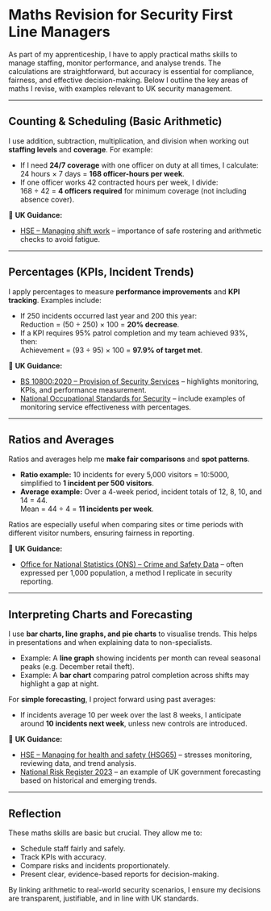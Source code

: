 # Maths Revision for Security First Line Managers

As part of my apprenticeship, I have to apply practical maths skills to manage staffing, monitor performance, and analyse trends. The calculations are straightforward, but accuracy is essential for compliance, fairness, and effective decision-making. Below I outline the key areas of maths I revise, with examples relevant to UK security management.

---

## Counting & Scheduling (Basic Arithmetic)

I use addition, subtraction, multiplication, and division when working out **staffing levels** and **coverage**. For example:  

- If I need **24/7 coverage** with one officer on duty at all times, I calculate:  
  24 hours × 7 days = **168 officer-hours per week**.  
- If one officer works 42 contracted hours per week, I divide:  
  168 ÷ 42 = **4 officers required** for minimum coverage (not including absence cover).  

📖 **UK Guidance:**  
- [HSE – Managing shift work](https://www.hse.gov.uk/humanfactors/ergonomics/shift-work.htm) – importance of safe rostering and arithmetic checks to avoid fatigue.  

---

## Percentages (KPIs, Incident Trends)

I apply percentages to measure **performance improvements** and **KPI tracking**. Examples include:  

- If 250 incidents occurred last year and 200 this year:  
  Reduction = (50 ÷ 250) × 100 = **20% decrease**.  
- If a KPI requires 95% patrol completion and my team achieved 93%, then:  
  Achievement = (93 ÷ 95) × 100 = **97.9% of target met**.  

📖 **UK Guidance:**  
- [BS 10800:2020 – Provision of Security Services](https://knowledge.bsigroup.com/products/provision-of-security-services-code-of-practice) – highlights monitoring, KPIs, and performance measurement.  
- [National Occupational Standards for Security](https://www.ukstandards.org.uk/) – include examples of monitoring service effectiveness with percentages.  

---

## Ratios and Averages

Ratios and averages help me **make fair comparisons** and **spot patterns**.  

- **Ratio example:** 10 incidents for every 5,000 visitors = 10:5000, simplified to **1 incident per 500 visitors**.  
- **Average example:** Over a 4-week period, incident totals of 12, 8, 10, and 14 = 44.  
  Mean = 44 ÷ 4 = **11 incidents per week**.  

Ratios are especially useful when comparing sites or time periods with different visitor numbers, ensuring fairness in reporting.  

📖 **UK Guidance:**  
- [Office for National Statistics (ONS) – Crime and Safety Data](https://www.ons.gov.uk/peoplepopulationandcommunity/crimeandjustice) – often expressed per 1,000 population, a method I replicate in security reporting.  

---

## Interpreting Charts and Forecasting

I use **bar charts, line graphs, and pie charts** to visualise trends. This helps in presentations and when explaining data to non-specialists.  

- Example: A **line graph** showing incidents per month can reveal seasonal peaks (e.g. December retail theft).  
- Example: A **bar chart** comparing patrol completion across shifts may highlight a gap at night.  

For **simple forecasting**, I project forward using past averages:  
- If incidents average 10 per week over the last 8 weeks, I anticipate around **10 incidents next week**, unless new controls are introduced.  

📖 **UK Guidance:**  
- [HSE – Managing for health and safety (HSG65)](https://www.hse.gov.uk/managing/health-and-safety.htm) – stresses monitoring, reviewing data, and trend analysis.  
- [National Risk Register 2023](https://www.gov.uk/government/publications/national-risk-register-2023) – an example of UK government forecasting based on historical and emerging trends.  

---

## Reflection

These maths skills are basic but crucial. They allow me to:  
- Schedule staff fairly and safely.  
- Track KPIs with accuracy.  
- Compare risks and incidents proportionately.  
- Present clear, evidence-based reports for decision-making.  

By linking arithmetic to real-world security scenarios, I ensure my decisions are transparent, justifiable, and in line with UK standards.

